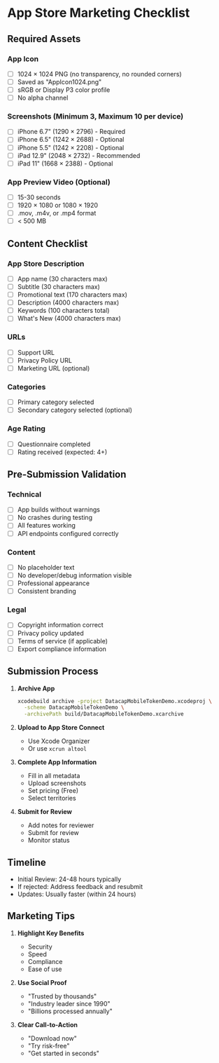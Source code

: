 # App Store Marketing Checklist

## Required Assets

### App Icon
- [ ] 1024 × 1024 PNG (no transparency, no rounded corners)
- [ ] Saved as "AppIcon1024.png"
- [ ] sRGB or Display P3 color profile
- [ ] No alpha channel

### Screenshots (Minimum 3, Maximum 10 per device)
- [ ] iPhone 6.7" (1290 × 2796) - Required
- [ ] iPhone 6.5" (1242 × 2688) - Optional
- [ ] iPhone 5.5" (1242 × 2208) - Optional
- [ ] iPad 12.9" (2048 × 2732) - Recommended
- [ ] iPad 11" (1668 × 2388) - Optional

### App Preview Video (Optional)
- [ ] 15-30 seconds
- [ ] 1920 × 1080 or 1080 × 1920
- [ ] .mov, .m4v, or .mp4 format
- [ ] < 500 MB

## Content Checklist

### App Store Description
- [ ] App name (30 characters max)
- [ ] Subtitle (30 characters max)
- [ ] Promotional text (170 characters max)
- [ ] Description (4000 characters max)
- [ ] Keywords (100 characters total)
- [ ] What's New (4000 characters max)

### URLs
- [ ] Support URL
- [ ] Privacy Policy URL
- [ ] Marketing URL (optional)

### Categories
- [ ] Primary category selected
- [ ] Secondary category selected (optional)

### Age Rating
- [ ] Questionnaire completed
- [ ] Rating received (expected: 4+)

## Pre-Submission Validation

### Technical
- [ ] App builds without warnings
- [ ] No crashes during testing
- [ ] All features working
- [ ] API endpoints configured correctly

### Content
- [ ] No placeholder text
- [ ] No developer/debug information visible
- [ ] Professional appearance
- [ ] Consistent branding

### Legal
- [ ] Copyright information correct
- [ ] Privacy policy updated
- [ ] Terms of service (if applicable)
- [ ] Export compliance information

## Submission Process

1. **Archive App**
   ```bash
   xcodebuild archive -project DatacapMobileTokenDemo.xcodeproj \
     -scheme DatacapMobileTokenDemo \
     -archivePath build/DatacapMobileTokenDemo.xcarchive
   ```

2. **Upload to App Store Connect**
   - Use Xcode Organizer
   - Or use `xcrun altool`

3. **Complete App Information**
   - Fill in all metadata
   - Upload screenshots
   - Set pricing (Free)
   - Select territories

4. **Submit for Review**
   - Add notes for reviewer
   - Submit for review
   - Monitor status

## Timeline

- Initial Review: 24-48 hours typically
- If rejected: Address feedback and resubmit
- Updates: Usually faster (within 24 hours)

## Marketing Tips

1. **Highlight Key Benefits**
   - Security
   - Speed
   - Compliance
   - Ease of use

2. **Use Social Proof**
   - "Trusted by thousands"
   - "Industry leader since 1990"
   - "Billions processed annually"

3. **Clear Call-to-Action**
   - "Download now"
   - "Try risk-free"
   - "Get started in seconds"
